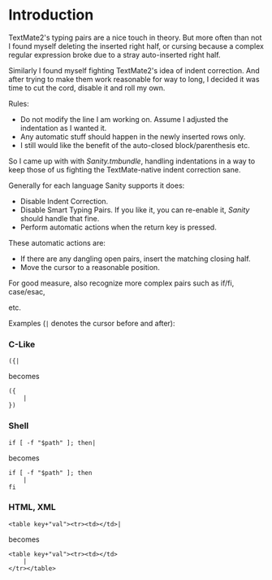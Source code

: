 # Introduction

TextMate2's typing pairs are a nice touch in theory. But more often than not I found myself deleting the inserted right half, or cursing because a complex regular expression broke due to a stray auto-inserted right half.

Similarly I found myself fighting TextMate2's idea of indent correction. And after trying to make them work reasonable for way to long, I decided it was time to cut the cord, disable it and roll my own.

Rules:
- Do not modify the line I am working on. Assume I adjusted the indentation as I wanted it.
- Any automatic stuff should happen in the newly inserted rows only.
- I still would like the benefit of the auto-closed block/parenthesis etc.

So I came up with with *Sanity.tmbundle*, handling indentations in a way to keep those of us fighting the TextMate-native indent correction sane.

Generally for each language Sanity supports it does:

- Disable Indent Correction.
- Disable Smart Typing Pairs. If you like it, you can re-enable it, *Sanity* should handle that fine.
- Perform automatic actions when the return key is pressed.

These automatic actions are:

- If there are any dangling open pairs, insert the matching closing half.
- Move the cursor to a reasonable position.

For good measure, also recognize more complex pairs such as if/fi, case/esac, <div xxxx></div> etc.

Examples (`|` denotes the cursor before and after):

### C-Like

	({|

becomes

	({
		|
	})

### Shell


	if [ -f "$path" ]; then|

becomes

	if [ -f "$path" ]; then
		|
	fi

### HTML, XML

	<table key+"val"><tr><td></td>|

becomes

	<table key+"val"><tr><td></td>
		|
	</tr></table>

